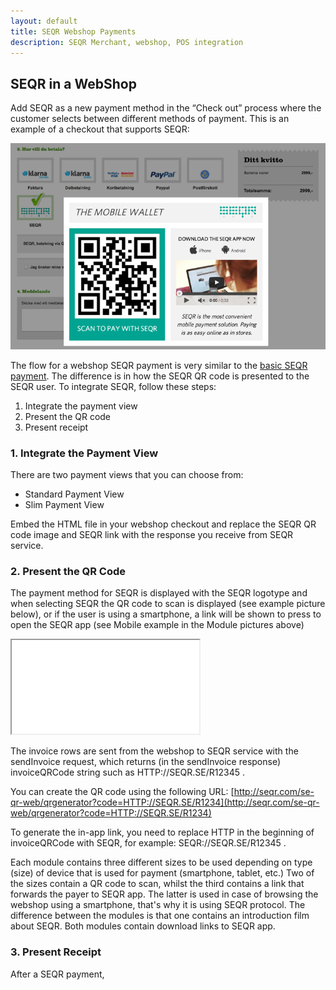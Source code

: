 ```yaml
---
layout: default
title: SEQR Webshop Payments
description: SEQR Merchant, webshop, POS integration
---
```



## SEQR in a WebShop

Add SEQR as a new payment method in the “Check out” process where the 
customer selects between different methods of payment. This is an example of a 
checkout that supports SEQR:

<img src="/assets/images/seqr_webshop.png" />

The flow for a webshop SEQR payment is very similar to the [basic SEQR
payment](/merchant/payment).
The difference is in how the SEQR QR code is presented to the SEQR
user. To integrate SEQR, follow these steps:
1. Integrate the payment view 
2. Present the QR code 
3. Present receipt

### 1. Integrate the Payment View
There are two payment views that you can choose from:

* Standard Payment View
* Slim Payment View

Embed the HTML file in your webshop checkout and replace the SEQR QR code image
and SEQR link with the response you receive from SEQR service.


### 2. Present the QR Code

The payment method for SEQR is displayed with the SEQR logotype and when 
selecting SEQR the QR code to scan is displayed (see example picture below), or if the 
user is using a smartphone, a link will be shown to press to open the SEQR app (see 
Mobile example in the Module pictures above)

<div id="qr-code-frame-wrapper">
    <iframe id="qr-code-frame"
      src="/downloads/webshop_modules/module1/seqr-payment-module1.html"></iframe>
</div>
<script>
$("#qr-code-frame-wrapper").resizable({
    alsoResize : '#qr-code-frame'
});
</script>

The invoice rows are sent from the webshop to SEQR service with the sendInvoice
request, which returns (in the sendInvoice response) invoiceQRCode string such as
 HTTP://SEQR.SE/R12345 . 

You can create the QR code using the following URL:
[http://seqr.com/se-qr-web/qrgenerator?code=HTTP://SEQR.SE/R1234](http://seqr.com/se-qr-web/qrgenerator?code=HTTP://SEQR.SE/R1234)

To generate the in-app link, you need to replace HTTP in the beginning
of invoiceQRCode with SEQR, for example: SEQR://SEQR.SE/R12345 .

Each module contains three different sizes to be used depending on type (size) of device 
that is used for payment (smartphone, tablet, etc.) Two of the sizes contain a QR code to 
scan, whilst the third contains a link that forwards the payer to SEQR app. The latter is
used in case of browsing the webshop using a smartphone, that's why it is using SEQR protocol.
The difference between the modules is that one contains an introduction film about 
SEQR. Both modules contain download links to SEQR app.


### 3. Present Receipt

After a SEQR payment,
